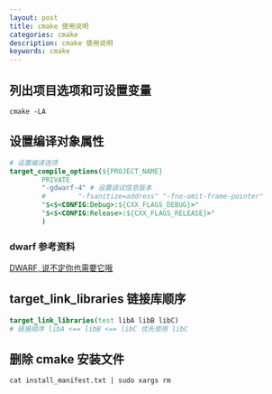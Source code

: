 ```yaml
---
layout: post
title: cmake 使用说明
categories: cmake
description: cmake 使用说明
keywords: cmake
---
```


## 列出项目选项和可设置变量
`cmake -LA`

## 设置编译对象属性
```cmake
# 设置编译选项
target_compile_options(${PROJECT_NAME}
        PRIVATE
        "-gdwarf-4" # 设置调试信息版本
        #        "-fsanitize=address" "-fno-omit-frame-pointer"
        "$<$<CONFIG:Debug>:${CXX_FLAGS_DEBUG}>"
        "$<$<CONFIG:Release>:${CXX_FLAGS_RELEASE}>"
        )
```
### dwarf 参考资料
[DWARF, 说不定你也需要它哦](https://www.jianshu.com/p/20dfe4fe1b3f)

## target_link_libraries 链接库顺序
```cmake
target_link_libraries(test libA libB libC)
# 链接顺序 libA <== libB <== libC 优先使用 libC

```

## 删除 cmake 安装文件
`cat install_manifest.txt | sudo xargs rm`
